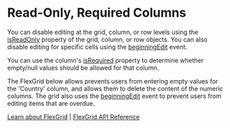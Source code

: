 Read-Only, Required Columns
===========================

You can disable editing at the grid, column, or row levels using the [isReadOnly](https://www.grapecity.com/wijmo/api/classes/wijmo_grid.flexgrid.html#isreadonly) property of the grid, column, or row objects. You can also disable editing for specific cells using the [beginningEdit](https://www.grapecity.com/wijmo/api/classes/wijmo_grid.flexgrid.html#beginningedit) event.

You can use the column's [isRequired](https://www.grapecity.com/wijmo/api/classes/wijmo_grid.column.html#isrequired) property to determine whether empty/null values should be allowed for that column.

The FlexGrid below allows prevents users from entering empty values for the 'Country' column, and allows them to delete the content of the numeric columns. The grid also uses the [beginningEdit](https://www.grapecity.com/wijmo/api/classes/wijmo_grid.flexgrid.html#beginningedit) event to prevent users from editing items that are overdue.

[Learn about FlexGrid](https://www.grapecity.com/wijmo/flexgrid-javascript-data-grid) | [FlexGrid API Reference](https://www.grapecity.com/wijmo/api/classes/wijmo_grid.flexgrid.html)